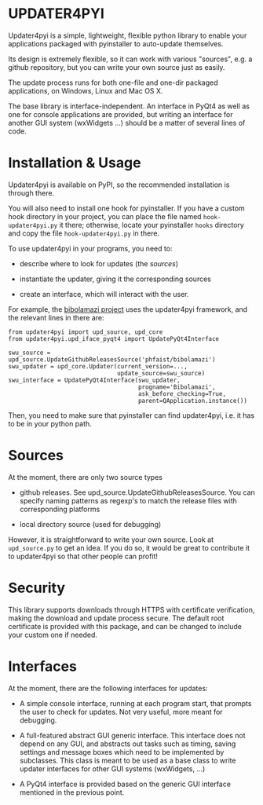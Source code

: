 
UPDATER4PYI
===========

Updater4pyi is a simple, lightweight, flexible python library to enable your
applications packaged with pyinstaller to auto-update themselves.

Its design is extremely flexible, so it can work with various "sources", e.g. a
github repository, but you can write your own source just as easily.

The update process runs for both one-file and one-dir packaged applications, on
Windows, Linux and Mac OS X.

The base library is interface-independent. An interface in PyQt4 as well as one
for console applications are provided, but writing an interface for another GUI
system (wxWidgets ...) should be a matter of several lines of code.




Installation & Usage
====================

Updater4pyi is available on PyPI, so the recommended installation is through
there.

You will also need to install one hook for pyinstaller. If you have a custom
hook directory in your project, you can place the file named
`hook-updater4pyi.py` it there; otherwise, locate your pyinstaller `hooks`
directory and copy the file `hook-updater4pyi.py` in there.

To use updater4pyi in your programs, you need to:

  - describe where to look for updates (the *sources*)

  - instantiate the updater, giving it the corresponding sources

  - create an interface, which will interact with the user.

For example, the [bibolamazi project](https://github.com/phfaist/bibolamazi)
uses the updater4pyi framework, and the relevant lines in there are:

    from updater4pyi import upd_source, upd_core
    from updater4pyi.upd_iface_pyqt4 import UpdatePyQt4Interface

    swu_source = upd_source.UpdateGithubReleasesSource('phfaist/bibolamazi')
    swu_updater = upd_core.Updater(current_version=...,
                                   update_source=swu_source)
    swu_interface = UpdatePyQt4Interface(swu_updater,
                                         progname='Bibolamazi',
                                         ask_before_checking=True,
                                         parent=QApplication.instance())

Then, you need to make sure that pyinstaller can find updater4pyi, i.e. it has
to be in your python path.


Sources
=======

At the moment, there are only two source types

  - github releases. See upd_source.UpdateGithubReleasesSource. You can specify
    naming patterns as regexp's to match the release files with corresponding
    platforms

  - local directory source (used for debugging)


However, it is straightforward to write your own source. Look at `upd_source.py`
to get an idea. If you do so, it would be great to contribute it to updater4pyi
so that other people can profit!



Security
========

This library supports downloads through HTTPS with certificate verification,
making the download and update process secure. The default root certificate is
provided with this package, and can be changed to include your custom one if
needed.



Interfaces
==========

At the moment, there are the following interfaces for updates:

  - A simple console interface, running at each program start, that prompts the
    user to check for updates. Not very useful, more meant for debugging.

  - A full-featured abstract GUI generic interface. This interface does not
    depend on any GUI, and abstracts out tasks such as timing, saving settings
    and message boxes which need to be implemented by subclasses. This class is
    meant to be used as a base class to write updater interfaces for other GUI
    systems (wxWidgets, ...)

  - A PyQt4 interface is provided based on the generic GUI interface mentioned
    in the previous point.

